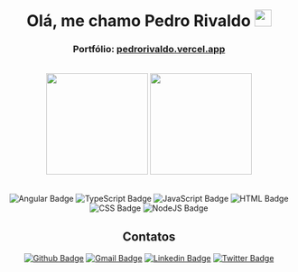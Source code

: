<h1 align="center">Olá, me chamo Pedro Rivaldo <img src="https://emojis.slackmojis.com/emojis/images/1531849430/4246/blob-sunglasses.gif?1531849430" width="30"/></h1>

<div align="center">
  
  <h3>Portfólio: <a href="https://pedrorivaldo.vercel.app" target="_blank">pedrorivaldo.vercel.app</a></h3>

</div>

<br>

<div align="center">

  <img height="180em" src="https://github-readme-stats.vercel.app/api?username=pedrorivald&show_icons=true&theme=tokyonight&include_all_commits=true&count_private=true"/>
  <img height="180em" src="https://github-readme-stats.vercel.app/api/top-langs/?username=pedrorivald&layout=compact&langs_count=16&theme=tokyonight"/>

</div>

<br>

<div align="center">
  
  ![Angular Badge](https://img.shields.io/badge/Angular-DD0031?style=for-the-badge&logo=angular&logoColor=white)
  ![TypeScript Badge](https://img.shields.io/badge/TypeScript-007ACC?style=for-the-badge&logo=typescript&logoColor=white)
  ![JavaScript Badge](https://img.shields.io/badge/JavaScript-F7DF1E?style=for-the-badge&logo=javascript&logoColor=black)
  ![HTML Badge](https://img.shields.io/badge/HTML-239120?style=for-the-badge&logo=html5&logoColor=white)
  ![CSS Badge](https://img.shields.io/badge/CSS-239120?&style=for-the-badge&logo=css3&logoColor=white)
  ![NodeJS Badge](https://img.shields.io/badge/Node.js-43853D?style=for-the-badge&logo=node.js&logoColor=white)
  
  ## Contatos
  
  [![Github Badge](https://img.shields.io/badge/GitHub-100000?style=for-the-badge&logo=github&logoColor=white)](https://github.com/pedrorivald)
  [![Gmail Badge](https://img.shields.io/badge/Gmail-D14836?style=for-the-badge&logo=gmail&logoColor=white)](mailto:pedrorivaldev@gmail.com)
  [![Linkedin Badge](https://img.shields.io/badge/LinkedIn-0077B5?style=for-the-badge&logo=linkedin&logoColor=white)](https://www.linkedin.com/in/pedrorivaldo)
  [![Twitter Badge](https://img.shields.io/badge/Twitter-1DA1F2?style=for-the-badge&logo=twitter&logoColor=white)](https://twitter.com/pedrorivald)
  
</div>
